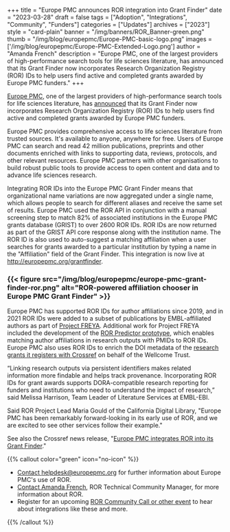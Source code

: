 +++ 
title = "Europe PMC announces ROR integration into Grant Finder" 
date = "2023-03-28" 
draft = false 
tags = ["Adoption", "Integrations", "Community", "Funders"] 
categories = ["Updates"] 
archives = ["2023"]
style = "card-plain" 
banner = "/img/banners/ROR_Banner-green.png"
thumb = "/img/blog/europepmc/Europe-PMC-basic-logo.png" 
images = ['/img/blog/europepmc/Europe-PMC-Extended-Logo.png']
author = "Amanda French" 
description = "Europe PMC, one of the largest providers of high-performance search tools for life sciences literature, has announced that its Grant Finder now incorporates Research Organization Registry (ROR) IDs to help users find active and completed grants awarded by Europe PMC funders."
+++ 

[Europe PMC](https://europepmc.org/), one of the largest providers of high-performance search tools for life sciences literature, has [announced](http://blog.europepmc.org/2023/03/improved-affiliation-search-for-grants.html) that its Grant Finder now incorporates Research Organization Registry (ROR) IDs to help users find active and completed grants awarded by Europe PMC funders.

Europe PMC provides comprehensive access to life sciences literature from trusted sources. It's available to anyone, anywhere for free. Users of Europe PMC can search and read 42 million publications, preprints and other documents enriched with links to supporting data, reviews, protocols, and other relevant resources. Europe PMC partners with other organisations to build robust public tools to provide access to open content and data and to advance life sciences research. 

Integrating ROR IDs into the Europe PMC Grant Finder means that organizational name variations are now aggregated under a single name, which allows people to search for different aliases and receive the same set of results. Europe PMC used the ROR API in conjunction with a manual screening step to match 82% of associated institutions in the Europe PMC grants database (GRIST) to over 2600 ROR IDs. ROR IDs are now returned as part of the GRIST API core response along with the institution name. The ROR ID is also used to auto-suggest a matching affiliation when a user searches for grants awarded to a particular institution by typing a name in the "Affiliation" field of the Grant Finder. This integration is now live at http://europepmc.org/grantfinder.

### {{< figure src="/img/blog/europepmc/europe-pmc-grant-finder-ror.png" alt="ROR-powered affiliation chooser in Europe PMC Grant Finder" >}} 

Europe PMC has supported ROR IDs for author affiliations since 2019, and in 2021 ROR IDs were added to a subset of publications by EMBL-affiliated authors as part of [Project FREYA](https://www.project-freya.eu/Plone/en). Additional work for Project FREYA included the development of the [ROR Predictor prototype](https://gitlab.ebi.ac.uk/literature-services/public-projects/ROR-proto-EMBL), which enables matching author affiliations in research outputs with PMIDs to ROR IDs. Europe PMC also uses ROR IDs to enrich the DOI metadata of the [research grants it registers with Crossref](https://www.crossref.org/community/grants/) on behalf of the Wellcome Trust. 

“Linking research outputs via persistent identifiers makes related information more findable and helps track provenance. Incorporating ROR IDs for grant awards supports DORA-compatible research reporting for funders and institutions who need to understand the impact of research,” said Melissa Harrison, Team Leader of Literature Services at EMBL-EBI.

Said ROR Project Lead Maria Gould of the California Digital Library, "Europe PMC has been remarkably forward-looking in its early use of ROR, and we are excited to see other services follow their example."

See also the Crossref news release, "[Europe PMC integrates ROR into its Grant Finder](https://www.eurekalert.org/news-releases/984137)." 


{{% callout color="green" icon="no-icon" %}} 

- [Contact helpdesk@europepmc.org](helpdesk@europepmc.org) for further information about Europe PMC's use of ROR.
- [Contact Amanda French](mailto:community@ror.org), ROR Technical Community Manager, for more information about ROR.
- Register for an upcoming [ROR Community Call or other event](/events) to hear about integrations like these and more.

{{% /callout %}} 
